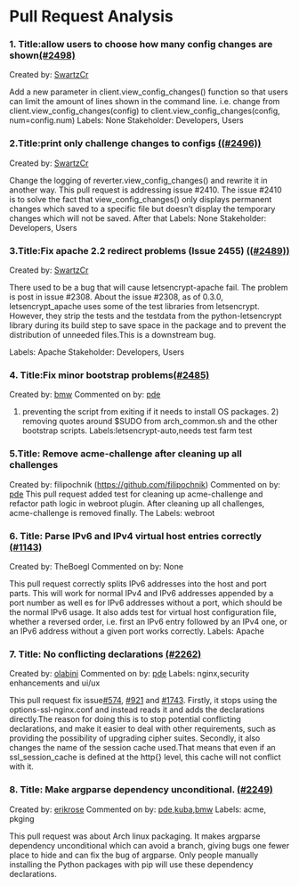Pull Request Analysis
===========================
### 1. Title:allow users to choose how many config changes are shown[(\#2498)](https://github.com/letsencrypt/letsencrypt/pull/2498)

Created by: [SwartzCr](https://github.com/letsencrypt/letsencrypt/pulls/SwartzCr)

Add a new parameter in client.view_config_changes() function so that users can limit the amount of lines shown in the command line. i.e. change from client.view_config_changes(config) to client.view_config_changes(config, num=config.num)
Labels: None
Stakeholder: Developers, Users

### 2.Title:print only challenge changes to configs [(\(#2496))](https://github.com/letsencrypt/letsencrypt/pull/2496)

Created by: [SwartzCr](https://github.com/letsencrypt/letsencrypt/pulls/SwartzCr)

Change the logging of reverter.view_config_changes() and rewrite it in another way. This pull request is addressing issue #2410. 
The issue #2410 is to solve the fact that view_config_changes() only displays permanent changes which saved to a specific file but doesn’t display the temporary changes which will not be saved. After that
Labels: None
Stakeholder: Developers, Users


### 3.Title:Fix apache 2.2 redirect problems (Issue 2455) [(\(#2489))](https://github.com/letsencrypt/letsencrypt/pull/2489)

Created by: [SwartzCr](https://github.com/letsencrypt/letsencrypt/pulls/SwartzCr)


There used to be a bug that will cause letsencrypt-apache fail. The problem is post in issue #2308.
About the issue #2308, as of 0.3.0, letsencrypt_apache uses some of the test libraries from letsencrypt. However, they strip the tests and the testdata from the python-letsencrypt library during its build step to save space in the package and to prevent the distribution of unneeded files.This is a downstream bug.

Labels: Apache
Stakeholder: Developers, Users

### 4. Title:Fix minor bootstrap problems[(\#2485)](https://github.com/letsencrypt/letsencrypt/pull/2485)

Created by: [bmw](https://github.com/bmw)
Commented on by: [pde](https://github.com/pde)
1) preventing the script from exiting if it needs to install OS packages. 2) removing quotes around $SUDO from arch_common.sh and the other bootstrap scripts.
Labels:letsencrypt-auto,needs test farm test

### 5.Title: Remove acme-challenge after cleaning up all challenges 
Created by: filipochnik (https://github.com/filipochnik)
Commented on by: [pde](https://github.com/pde)
This pull request added test for cleaning up acme-challenge and refactor path logic in webroot plugin. After cleaning up all challenges,  acme-challenge is removed finally. The 
Labels: webroot

### 6. Title: Parse IPv6 and IPv4 virtual host entries correctly [(\#1143)](https://github.com/letsencrypt/letsencrypt/pull/1143)

Created by:  TheBoegl
Commented on by: None

This pull request correctly splits IPv6 addresses into the host and port parts. This will work for normal IPv4 and IPv6 addresses appended by a port number as well es for IPv6 addresses without a port, which should be the normal IPv6 usage. It also adds test for virtual host configuration file, whether a reversed order, i.e. first an IPv6 entry followed by an IPv4 one, or an IPv6 address without a given port works correctly.
Labels: Apache


### 7. Title: No conflicting declarations [(\#2262)](https://github.com/letsencrypt/letsencrypt/pull/2262)
Created by: [olabini](https://github.com/olabini)
Commented on by: [pde](https://github.com/pde)
Labels: nginx,security enhancements and ui/ux

This pull request fix issue[#574](https://github.com/letsencrypt/letsencrypt/issues/574), [#921](https://github.com/letsencrypt/letsencrypt/issues/921) and [#1743](https://github.com/letsencrypt/letsencrypt/issues/1743). Firstly, it stops using the options-ssl-nginx.conf and instead reads it and adds the declarations directly.The reason for doing this is to stop potential conflicting declarations, and make it easier to deal with other requirements, such as providing the possibility of upgrading cipher suites. Secondly, it also changes the name of the session cache used.That means that even if an ssl_session_cache is defined at the http{} level, this cache will not conflict with it.

### 8. Title: Make argparse dependency unconditional. [(\#2249)](https://github.com/letsencrypt/letsencrypt/pull/2249)

Created by: [erikrose](https://github.com/erikrose)
Commented on by: [pde](https://github.com/pde),[kuba](https://github.com/kuba),[bmw](https://github.com/bmw)
Labels: acme, pkging

This pull request was about Arch linux packaging. It makes argparse dependency unconditional which can avoid a branch, giving bugs one fewer place to hide and can fix the bug of argparse. Only people manually installing the Python packages with pip will use these dependency declarations.

